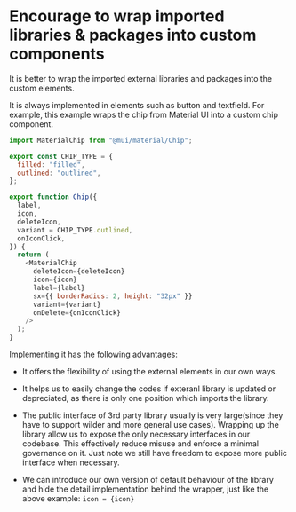 # Encourage to wrap imported libraries & packages into custom components

It is better to wrap the imported external libraries and packages into the custom elements.

It is always implemented in elements such as button and textfield. For example, this example wraps the chip from Material UI into a custom chip component.

```js
import MaterialChip from "@mui/material/Chip";

export const CHIP_TYPE = {
  filled: "filled",
  outlined: "outlined",
};

export function Chip({
  label,
  icon,
  deleteIcon,
  variant = CHIP_TYPE.outlined,
  onIconClick,
}) {
  return (
    <MaterialChip
      deleteIcon={deleteIcon}
      icon={icon}
      label={label}
      sx={{ borderRadius: 2, height: "32px" }}
      variant={variant}
      onDelete={onIconClick}
    />
  );
}
```

Implementing it has the following advantages:

- It offers the flexibility of using the external elements in our own ways.

- It helps us to easily change the codes if exteranl library is updated or depreciated, as there is only one position which imports the library.

- The public interface of 3rd party library usually is very large(since they have to support wilder and more general use cases). Wrapping up the library allow us to expose the only necessary interfaces in our codebase. This effectively reduce misuse and enforce a minimal governance on it. Just note we still have freedom to expose more public interface when necessary.

- We can introduce our own version of default behaviour of the library and hide the detail implementation behind the wrapper, just like the above example: `icon = {icon}`
